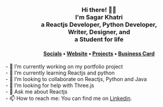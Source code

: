 
<div align="center">  
  <br>
  <h3> Hi there! 👋🤓<br>I'm Sagar Khatri<br>a Reactjs Developer, Python Developer, <br>Writer, Designer, and<br> a Student for life</h3>

<h4> <a href="https://www.linkedin.com/in/sagarkhatri">Socials</a> • <a href="https://devsagarkhatri.github.io/">Website</a> • <a href="https://devsagarkhatri.github.io/#projects">Projects</a> • <a href="https://devsagarkhatri.github.io/#contact">Business Card</a> </h4>
</div>
<div>
- 🔭 I’m currently working on my portfolio project<br/>
- 🌱 I’m currently learning Reactjs and python<br/>
- 👯 I’m looking to collaborate on Reactjs, Python and Java<br/>
- 🤔 I’m looking for help with Three.js<br/>
- 💬 Ask me about Reactjs<br/>
- 📫 How to reach me: You can find me on <a href="https://www.linkedin.com/in/sagarkhatri">Linkedin</a>.<br/>


<!-- Resources -->
[3.2]: https://raw.githubusercontent.com/MartinHeinz/MartinHeinz/master/linkedin-3-16.png (LinkedIn icon without padding)
[3]: https://www.linkedin.com/in/sagarkhatri/
</div>
